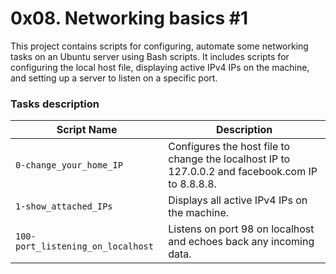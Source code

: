 # 0x08. Networking basics #1

This project contains scripts for configuring, automate some networking tasks on an Ubuntu server using Bash scripts. It includes scripts for configuring the local host file, displaying active IPv4 IPs on the machine, and setting up a server to listen on a specific port.


### Tasks description


| Script Name                       | Description                                                                                                       |
|-----------------------------------|-------------------------------------------------------------------------------------------------------------------|
| `0-change_your_home_IP`           | Configures the host file to change the localhost IP to 127.0.0.2 and facebook.com IP to 8.8.8.8.                 |
| `1-show_attached_IPs`             | Displays all active IPv4 IPs on the machine.                                                                     |
| `100-port_listening_on_localhost`  | Listens on port 98 on localhost and echoes back any incoming data.                                              |
